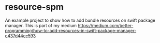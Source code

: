 # resource-spm

An example project to show how to add bundle resources on swift package manager.
This is part of my medium https://medium.com/better-programming/how-to-add-resources-in-swift-package-manager-c437d44ec593
